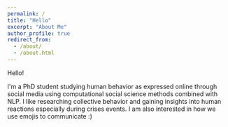 ```yaml
---
permalink: /
title: "Hello"
excerpt: "About Me"
author_profile: true
redirect_from: 
  - /about/
  - /about.html
---
```


Hello!

I'm a PhD student studying human behavior as expressed online through social media using computational social science methods combined with NLP. I like researching collective behavior and gaining insights into human reactions especially during crises events. I am also interested in how we use emojis to communicate :)
